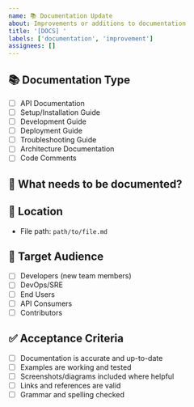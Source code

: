 ```yaml
---
name: 📚 Documentation Update
about: Improvements or additions to documentation
title: '[DOCS] '
labels: ['documentation', 'improvement']
assignees: []
---
```


## 📚 Documentation Type
- [ ] API Documentation
- [ ] Setup/Installation Guide
- [ ] Development Guide
- [ ] Deployment Guide
- [ ] Troubleshooting Guide
- [ ] Architecture Documentation
- [ ] Code Comments

## 🎯 What needs to be documented?
<!-- Clear description of what documentation is missing or needs updating -->

## 📂 Location
<!-- Where should this documentation be added/updated? -->
- File path: `path/to/file.md`

## 👥 Target Audience
- [ ] Developers (new team members)
- [ ] DevOps/SRE
- [ ] End Users
- [ ] API Consumers
- [ ] Contributors

## ✅ Acceptance Criteria
- [ ] Documentation is accurate and up-to-date
- [ ] Examples are working and tested
- [ ] Screenshots/diagrams included where helpful
- [ ] Links and references are valid
- [ ] Grammar and spelling checked